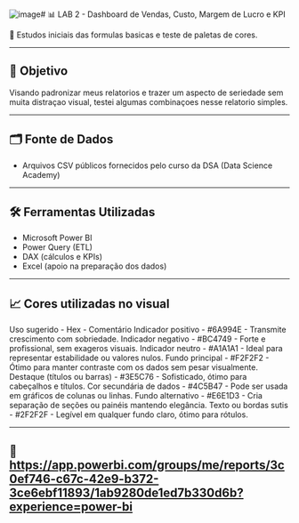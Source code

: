 ![image](https://github.com/user-attachments/assets/c6e5df3b-8dd1-4cbd-a206-5c918e715082)# 📊 LAB 2 - Dashboard de Vendas, Custo, Margem de Lucro e KPI

🔎 Estudos iniciais das formulas basicas e teste de paletas de cores. 

---

## 🧠 Objetivo

Visando padronizar meus relatorios e trazer um aspecto de seriedade sem muita distraçao visual, testei algumas combinaçoes nesse relatorio simples.

---

## 🗂️ Fonte de Dados

- Arquivos CSV públicos fornecidos pelo curso da DSA (Data Science Academy)


---

## 🛠️ Ferramentas Utilizadas

- Microsoft Power BI
- Power Query (ETL)
- DAX (cálculos e KPIs)
- Excel (apoio na preparação dos dados)

---

## 📈 Cores utilizadas no visual
Uso sugerido - Hex - Comentário
Indicador positivo - #6A994E - Transmite crescimento com sobriedade.
Indicador negativo - #BC4749 - Forte e profissional, sem exageros visuais.
Indicador neutro - #A1A1A1 - Ideal para representar estabilidade ou valores nulos.
Fundo principal - #F2F2F2 - Ótimo para manter contraste com os dados sem pesar visualmente.
Destaque (títulos ou barras) - #3E5C76 - Sofisticado, ótimo para cabeçalhos e títulos.
Cor secundária de dados - #4C5B47 - Pode ser usada em gráficos de colunas ou linhas.
Fundo alternativo - #E6E1D3 - Cria separação de seções ou painéis mantendo elegância.
Texto ou bordas sutis - #2F2F2F - Legível em qualquer fundo claro, ótimo para rótulos.

---

## 🔗 https://app.powerbi.com/groups/me/reports/3c0ef746-c67c-42e9-b372-3ce6ebf11893/1ab9280de1ed7b330d6b?experience=power-bi
